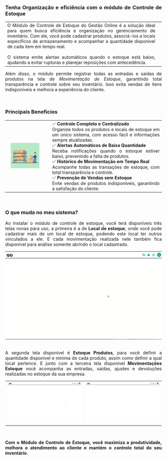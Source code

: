 <div style="text-align: justify"> 

### Tenha Organização e eficiência com o módulo de Controle de Estoque

| | |
|-|-|
|O Módulo de Controle de Estoque do Gestão Online é a solução ideal para quem busca eficiência e organização no gerenciamento de inventário. Com ele, você pode cadastrar produtos, associá-los a locais específicos de armazenamento e acompanhar a quantidade disponível de cada item em tempo real.<br><br>O sistema emite alertas automáticos quando o estoque está baixo, ajudando a evitar rupturas e planejar reposições com antecedência. | |


Além disso, o módulo permite registrar todas as entradas e saídas de produtos na tela de *Movimentação de Estoque*, garantindo total transparência e controle sobre seu inventário. Isso evita vendas de itens indisponíveis e melhora a experiência do cliente.

<br>

### Principais Benefícios

| | | |
|-|-|-|
|<div style="text-align: center"><img src="https://github.com/Gestao-Online/public-docs/blob/738b07c0a30d50859439718074e09f5e8a23e8fd/erp-v2/marketplace/extensions/br.com.gestao-online.module.estoque/assets/modulo_estoque_05.png?raw=true" alt="0" width="300"></div> |<p style="color: white;">__</p> |✅ **Controle Completo e Centralizado**<br>Organize todos os produtos e locais de estoque em um único sistema, com acesso fácil e informações sempre atualizadas.<br>✅ **Alertas Automáticos de Baixa Quantidade**<br>Receba notificações quando o estoque estiver baixo, prevenindo a falta de produtos.<br>✅ **Histórico de Movimentação em Tempo Real**<br>Acompanhe todas as transações de estoque, com total transparência e controle.<br>✅ **Prevenção de Vendas sem Estoque**<br>Evite vendas de produtos indisponíveis, garantindo a satisfação do cliente. |

<br>

### O que muda no meu sistema?

Ao instalar o módulo de controle de estoque, você terá disponíveis três telas novas para uso, a primeira é a de **Local de estoque**, onde você pode cadastrar mais de um local de estoque, podendo este local ter outros vinculados a ele. E cada movimentação realizada nele também fica disponível para análise somente abrindo o local cadastrado.

<div style="text-align: center"><img src="https://github.com/Gestao-Online/public-docs/blob/565ffaa2d20e3fe2bae7637ef010f63583b820fe/erp-v2/marketplace/extensions/br.com.gestao-online.module.estoque/assets/modulo_estoque_02.gif?raw=true" alt="0" width="800"></div>

<br>

A segunda tela disponível é **Estoque Produtos**, para você definir a quantidade disponível e mínima de cada produto, assim como definir a qual local pertence. E junto com a terceira tela disponível **Movimentações Estoque** você acompanha as entradas, saídas, ajustes e devoluções realizadas no estoque da sua empresa.

| | |
|-|-|
|![Tela Estoque Produtos](https://github.com/Gestao-Online/public-docs/blob/565ffaa2d20e3fe2bae7637ef010f63583b820fe/erp-v2/marketplace/extensions/br.com.gestao-online.module.estoque/assets/modulo_estoque_03.gif?raw=true) |![Tela Movimentações Estoque](https://github.com/Gestao-Online/public-docs/blob/565ffaa2d20e3fe2bae7637ef010f63583b820fe/erp-v2/marketplace/extensions/br.com.gestao-online.module.estoque/assets/modulo_estoque_04.gif?raw=true) |

<br>

**Com o Módulo de Controle de Estoque, você maximiza a produtividade, melhora o atendimento ao cliente e mantém o controle total do seu inventário.**

</div>